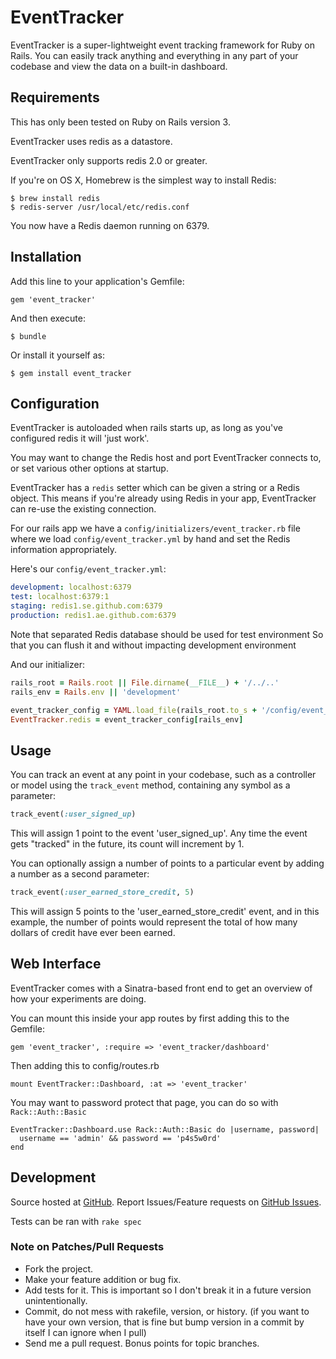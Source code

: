 # EventTracker

EventTracker is a super-lightweight event tracking framework for Ruby on Rails. You can easily track anything and everything in any part of your codebase and view the data on a built-in dashboard.

## Requirements

This has only been tested on Ruby on Rails version 3.

EventTracker uses redis as a datastore.

EventTracker only supports redis 2.0 or greater.

If you're on OS X, Homebrew is the simplest way to install Redis:

    $ brew install redis
    $ redis-server /usr/local/etc/redis.conf

You now have a Redis daemon running on 6379.

## Installation

Add this line to your application's Gemfile:

    gem 'event_tracker'

And then execute:

    $ bundle

Or install it yourself as:

    $ gem install event_tracker

## Configuration

EventTracker is autoloaded when rails starts up, as long as you've configured redis it will 'just work'.

You may want to change the Redis host and port EventTracker connects to, or set various other options at startup.

EventTracker has a `redis` setter which can be given a string or a Redis
object. This means if you're already using Redis in your app, EventTracker
can re-use the existing connection.

For our rails app we have a `config/initializers/event_tracker.rb` file where
we load `config/event_tracker.yml` by hand and set the Redis information
appropriately.

Here's our `config/event_tracker.yml`:

``` yaml
development: localhost:6379
test: localhost:6379:1
staging: redis1.se.github.com:6379
production: redis1.ae.github.com:6379
```

Note that separated Redis database should be used for test environment
So that you can flush it and without impacting development environment

And our initializer:

``` ruby
rails_root = Rails.root || File.dirname(__FILE__) + '/../..'
rails_env = Rails.env || 'development'

event_tracker_config = YAML.load_file(rails_root.to_s + '/config/event_tracker.yml')
EventTracker.redis = event_tracker_config[rails_env]
```

## Usage

You can track an event at any point in your codebase, such as a controller or model using the `track_event`	method, containing any symbol as a parameter:

``` ruby
track_event(:user_signed_up)
```

This will assign 1 point to the event 'user_signed_up'. Any time the event gets "tracked" in the future, its count will increment by 1.

You can optionally assign a number of points to a particular event by adding a number as a second parameter:

``` ruby
track_event(:user_earned_store_credit, 5)
```

This will assign 5 points to the 'user_earned_store_credit' event, and in this example, the number of points would represent the total of how many dollars of credit have ever been earned.

## Web Interface

EventTracker comes with a Sinatra-based front end to get an overview of how your experiments are doing.

You can mount this inside your app routes by first adding this to the Gemfile:

    gem 'event_tracker', :require => 'event_tracker/dashboard'

Then adding this to config/routes.rb

    mount EventTracker::Dashboard, :at => 'event_tracker'

You may want to password protect that page, you can do so with `Rack::Auth::Basic`

    EventTracker::Dashboard.use Rack::Auth::Basic do |username, password|
      username == 'admin' && password == 'p4s5w0rd'
    end

## Development

Source hosted at [GitHub](http://github.com/jaywengrow/event_tracker).
Report Issues/Feature requests on [GitHub Issues](http://github.com/jaywengrow/event_tracker/issues).

Tests can be ran with `rake spec`

### Note on Patches/Pull Requests

 * Fork the project.
 * Make your feature addition or bug fix.
 * Add tests for it. This is important so I don't break it in a
   future version unintentionally.
 * Commit, do not mess with rakefile, version, or history.
   (if you want to have your own version, that is fine but bump version in a commit by itself I can ignore when I pull)
 * Send me a pull request. Bonus points for topic branches.
